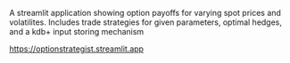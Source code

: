 A streamlit application showing option payoffs for varying spot prices and volatilites. Includes trade strategies for given parameters, optimal hedges, and a kdb+ input storing mechanism

https://optionstrategist.streamlit.app
